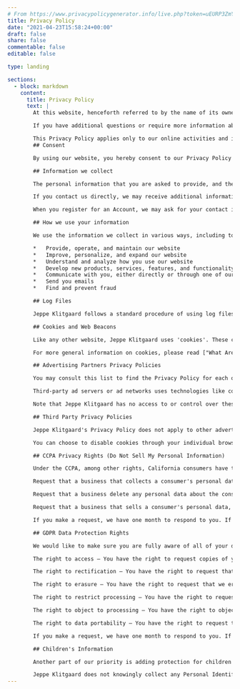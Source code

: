 ```yaml
---
# From https://www.privacypolicygenerator.info/live.php?token=uEURP3ZmY5eTElluPU7cUycdiTxjz8hJ
title: Privacy Policy
date: "2021-04-23T15:58:24+00:00"
draft: false
share: false
commentable: false
editable: false

type: landing

sections:
  - block: markdown
    content:
      title: Privacy Policy
      text: |
        At this website, henceforth referred to by the name of its owner, Jeppe Klitgaard, accessible from [https://jeppe.science](https://jeppe.science), one of our main priorities is the privacy of our visitors. This Privacy Policy document contains types of information that is collected and recorded by Jeppe Klitgaard and how we use it.

        If you have additional questions or require more information about our Privacy Policy, do not hesitate to contact us.

        This Privacy Policy applies only to our online activities and is valid for visitors to our website with regards to the information that they shared and/or collect in Jeppe Klitgaard. This policy is not applicable to any information collected offline or via channels other than this website.
        ## Consent

        By using our website, you hereby consent to our Privacy Policy and agree to its terms.

        ## Information we collect

        The personal information that you are asked to provide, and the reasons why you are asked to provide it, will be made clear to you at the point we ask you to provide your personal information.

        If you contact us directly, we may receive additional information about you such as your name, email address, phone number, the contents of the message and/or attachments you may send us, and any other information you may choose to provide.

        When you register for an Account, we may ask for your contact information, including items such as name, company name, address, email address, and telephone number.

        ## How we use your information

        We use the information we collect in various ways, including to:

        *   Provide, operate, and maintain our website
        *   Improve, personalize, and expand our website
        *   Understand and analyze how you use our website
        *   Develop new products, services, features, and functionality
        *   Communicate with you, either directly or through one of our partners, including for customer service, to provide you with updates and other information relating to the website, and for marketing and promotional purposes
        *   Send you emails
        *   Find and prevent fraud

        ## Log Files

        Jeppe Klitgaard follows a standard procedure of using log files. These files log visitors when they visit websites. All hosting companies do this and a part of hosting services' analytics. The information collected by log files include internet protocol (IP) addresses, browser type, Internet Service Provider (ISP), date and time stamp, referring/exit pages, and possibly the number of clicks. These are not linked to any information that is personally identifiable. The purpose of the information is for analyzing trends, administering the site, tracking users' movement on the website, and gathering demographic information.

        ## Cookies and Web Beacons

        Like any other website, Jeppe Klitgaard uses 'cookies'. These cookies are used to store information including visitors' preferences, and the pages on the website that the visitor accessed or visited. The information is used to optimize the users' experience by customizing our web page content based on visitors' browser type and/or other information.

        For more general information on cookies, please read ["What Are Cookies" from Cookie Consent](https://www.privacypolicyonline.com/what-are-cookies/).

        ## Advertising Partners Privacy Policies

        You may consult this list to find the Privacy Policy for each of the advertising partners of Jeppe Klitgaard.

        Third-party ad servers or ad networks uses technologies like cookies, JavaScript, or Web Beacons that are used in their respective advertisements and links that appear on Jeppe Klitgaard, which are sent directly to users' browser. They automatically receive your IP address when this occurs. These technologies are used to measure the effectiveness of their advertising campaigns and/or to personalize the advertising content that you see on websites that you visit.

        Note that Jeppe Klitgaard has no access to or control over these cookies that are used by third-party advertisers.

        ## Third Party Privacy Policies

        Jeppe Klitgaard's Privacy Policy does not apply to other advertisers or websites. Thus, we are advising you to consult the respective Privacy Policies of these third-party ad servers for more detailed information. It may include their practices and instructions about how to opt-out of certain options.

        You can choose to disable cookies through your individual browser options. To know more detailed information about cookie management with specific web browsers, it can be found at the browsers' respective websites.

        ## CCPA Privacy Rights (Do Not Sell My Personal Information)

        Under the CCPA, among other rights, California consumers have the right to:

        Request that a business that collects a consumer's personal data disclose the categories and specific pieces of personal data that a business has collected about consumers.

        Request that a business delete any personal data about the consumer that a business has collected.

        Request that a business that sells a consumer's personal data, not sell the consumer's personal data.

        If you make a request, we have one month to respond to you. If you would like to exercise any of these rights, please contact us.

        ## GDPR Data Protection Rights

        We would like to make sure you are fully aware of all of your data protection rights. Every user is entitled to the following:

        The right to access – You have the right to request copies of your personal data. We may charge you a small fee for this service.

        The right to rectification – You have the right to request that we correct any information you believe is inaccurate. You also have the right to request that we complete the information you believe is incomplete.

        The right to erasure – You have the right to request that we erase your personal data, under certain conditions.

        The right to restrict processing – You have the right to request that we restrict the processing of your personal data, under certain conditions.

        The right to object to processing – You have the right to object to our processing of your personal data, under certain conditions.

        The right to data portability – You have the right to request that we transfer the data that we have collected to another organization, or directly to you, under certain conditions.

        If you make a request, we have one month to respond to you. If you would like to exercise any of these rights, please contact us.

        ## Children's Information

        Another part of our priority is adding protection for children while using the internet. We encourage parents and guardians to observe, participate in, and/or monitor and guide their online activity.

        Jeppe Klitgaard does not knowingly collect any Personal Identifiable Information from children under the age of 13\. If you think that your child provided this kind of information on our website, we strongly encourage you to contact us immediately and we will do our best efforts to promptly remove such information from our records.
---
```


